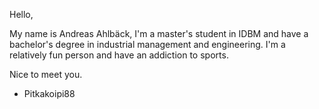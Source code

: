 Hello,

My name is Andreas Ahlbäck, I'm a master's student in IDBM and have a bachelor's degree in industrial management and engineering. I'm a relatively fun person and have an addiction to sports. 

Nice to meet you.

- Pitkakoipi88
